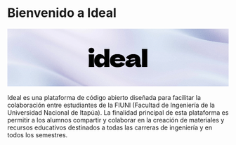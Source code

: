 # Bienvenido a Ideal

![Imagen de bienvenida a la comunidad de Ideal](https://github.com/IdealProject/.github/blob/main/profile/ideal-cover.png?raw=true)

Ideal es una plataforma de código abierto diseñada para facilitar la colaboración entre estudiantes de la FIUNI (Facultad de Ingeniería de la Universidad Nacional de Itapúa). La finalidad principal de esta plataforma es permitir a los alumnos compartir y colaborar en la creación de materiales y recursos educativos destinados a todas las carreras de ingeniería y en todos los semestres.
